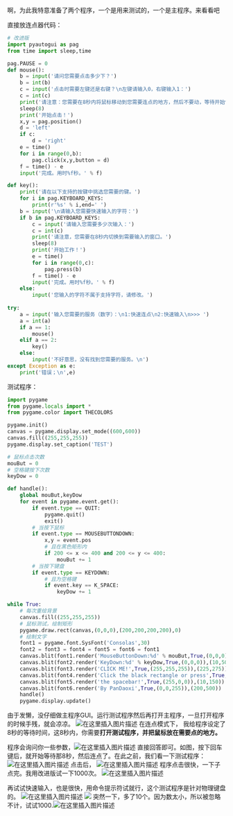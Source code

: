 啊，为此我特意准备了两个程序，一个是用来测试的，一个是主程序。来看看吧

直接放连点器代码：

```python
# 改进版
import pyautogui as pag
from time import sleep,time

pag.PAUSE = 0
def mouse():
    b = input('请问您需要点击多少下？')
    b = int(b)
    c = input('点击时需要左键还是右键？\n左键请输入0，右键输入1：')
    c = int(c)
    print('请注意：您需要在8秒内将鼠标移动到您需要连点的地方，然后不要动，等待开始快速连点。')
    sleep(8)
    print('开始点击！')
    x,y = pag.position()
    d = 'left'
    if c:
        d = 'right'
    e = time()
    for i in range(0,b):
        pag.click(x,y,button = d)
    f = time() - e
    input('完成。用时%f秒。' % f)

def key():
    print('请在以下支持的按键中挑选您需要的键。')
    for i in pag.KEYBOARD_KEYS:
        print(r'%s' % i,end=' ')
    b = input('\n请输入您需要快速输入的字符：')
    if b in pag.KEYBOARD_KEYS:
        c = input('请输入您需要多少次输入：')
        c = int(c)
        print('请注意，您需要在8秒内切换到需要输入的窗口。')
        sleep(8)
        print('开始工作！')
        e = time()
        for i in range(0,c):
            pag.press(b)
        f = time() - e
        input('完成。用时%f秒。' % f)
    else:
        input('您输入的字符不属于支持字符，请修改。')    
    
try:
    a = input('输入您需要的服务（数字）：\n1:快速连点\n2:快速输入\n>>> ')
    a = int(a)
    if a == 1:
        mouse()
    elif a == 2:
        key()
    else:
        input('不好意思，没有找到您需要的服务。\n')
except Exception as e:
    print('错误；\n',e)
```
测试程序：

```python
import pygame
from pygame.locals import *
from pygame.color import THECOLORS

pygame.init()
canvas = pygame.display.set_mode((600,600))
canvas.fill((255,255,255))
pygame.display.set_caption('TEST')

# 鼠标点击次数
mouBut = 0
# 空格键按下次数
keyDow = 0

def handle():
    global mouBut,keyDow
    for event in pygame.event.get():
        if event.type == QUIT:
            pygame.quit()
            exit()
        # 当按下鼠标
        if event.type == MOUSEBUTTONDOWN:
            x,y = event.pos
            # 且在黑色矩形内
            if 200 <= x <= 400 and 200 <= y <= 400:
                mouBut += 1
        # 当按下键盘
        if event.type == KEYDOWN:
            # 且为空格键
            if event.key == K_SPACE:
                keyDow += 1

while True:
    # 每次重绘背景
    canvas.fill((255,255,255))
    # 鼠标测试，绘制矩形
    pygame.draw.rect(canvas,(0,0,0),(200,200,200,200),0)
    # 绘制文字
    font1 = pygame.font.SysFont('Consolas',30)
    font2 = font3 = font4 = font5 = font6 = font1
    canvas.blit(font1.render('MouseButtonDown:%d' % mouBut,True,(0,0,0)),(10,10))
    canvas.blit(font2.render('KeyDown:%d' % keyDow,True,(0,0,0)),(10,50))
    canvas.blit(font3.render('CLICK ME!',True,(255,255,255)),(225,275))
    canvas.blit(font4.render('Click the black rectangle or press',True,(255,0,0)),(10,100))
    canvas.blit(font5.render('the spacebar!',True,(255,0,0)),(10,150))    
    canvas.blit(font6.render('By PanDaoxi',True,(0,0,255)),(200,500))
    handle()
    pygame.display.update()
```

由于发懒，没仔细做主程序GUI。运行测试程序然后再打开主程序，一旦打开程序的时候手残，就会凉凉。
![在这里插入图片描述](https://pic.2ge.org/cdn/?url=https://img-blog.csdnimg.cn/8256eb816451409dbe5839f31d81c9f4.png?x-oss-process=image/watermark,type_d3F5LXplbmhlaQ,shadow_50,text_Q1NETiBA5r2Y6YGT54a5,size_20,color_FFFFFF,t_70,g_se,x_16)
在连点模式下，
我给程序设定了8秒的等待时间，这8秒内，你需要**打开测试程序，并把鼠标放在需要点的地方。**

程序会询问你一些参数，![在这里插入图片描述](https://pic.2ge.org/cdn/?url=https://img-blog.csdnimg.cn/3498137681e5492f9d0cbdc9991cfef9.png?x-oss-process=image/watermark,type_d3F5LXplbmhlaQ,shadow_50,text_Q1NETiBA5r2Y6YGT54a5,size_20,color_FFFFFF,t_70,g_se,x_16)
直接回答即可。如图，按下回车键后，就开始等待那8秒，然后连点了。在此之前，我们看一下测试程序：
![在这里插入图片描述](https://pic.2ge.org/cdn/?url=https://img-blog.csdnimg.cn/8db4691bdb294b579b53ae8f85561dfb.png)
点击后，
![在这里插入图片描述](https://pic.2ge.org/cdn/?url=https://img-blog.csdnimg.cn/a05a88155a49446eacef018027afe1ed.png?x-oss-process=image/watermark,type_d3F5LXplbmhlaQ,shadow_50,text_Q1NETiBA5r2Y6YGT54a5,size_20,color_FFFFFF,t_70,g_se,x_16)
程序点击很快，一下子点完。我用改进版试一下1000次。
![在这里插入图片描述](https://pic.2ge.org/cdn/?url=https://img-blog.csdnimg.cn/b2c83a5ff73f476899def3108aaadd04.png)


再试试快速输入，也是很快，用命令提示符试就行，这个测试程序是针对物理键盘的。
![在这里插入图片描述](https://pic.2ge.org/cdn/?url=https://img-blog.csdnimg.cn/ee10ac45e6de41d18331f77c775184f6.png?x-oss-process=image/watermark,type_d3F5LXplbmhlaQ,shadow_50,text_Q1NETiBA5r2Y6YGT54a5,size_20,color_FFFFFF,t_70,g_se,x_16)
![](https://pic.2ge.org/cdn/?url=https://img-blog.csdnimg.cn/188cedb564aa4f91bfc2c55849fc6c66.png?x-oss-process=image/watermark,type_d3F5LXplbmhlaQ,shadow_50,text_Q1NETiBA5r2Y6YGT54a5,size_20,color_FFFFFF,t_70,g_se,x_16)
突然一下，多了10个。因为数太小，所以被忽略不计，试试1000.![在这里插入图片描述](https://pic.2ge.org/cdn/?url=https://img-blog.csdnimg.cn/df948b6df625400d9298d7ba82cb0d3a.png)

